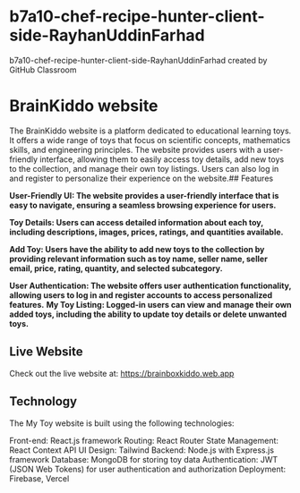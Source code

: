 

# b7a10-chef-recipe-hunter-client-side-RayhanUddinFarhad
b7a10-chef-recipe-hunter-client-side-RayhanUddinFarhad created by GitHub Classroom


# BrainKiddo website

The BrainKiddo website is a platform dedicated to educational learning toys. It offers a wide range of toys that focus on scientific concepts, mathematics skills, and engineering principles. The website provides users with a user-friendly interface, allowing them to easily access toy details, add new toys to the collection, and manage their own toy listings. Users can also log in and register to personalize their experience on the website.## Features

**User-Friendly UI: The website provides a user-friendly interface that is easy to navigate, ensuring a seamless browsing experience for users.**

**Toy Details: Users can access detailed information about each toy, including descriptions, images, prices, ratings, and quantities available.**

**Add Toy: Users have the ability to add new toys to the collection by providing relevant information such as toy name, seller name, seller email, price, rating, quantity, and selected subcategory.**

**User Authentication: The website offers user authentication functionality, allowing users to log in and register accounts to access personalized features.**
**My Toy Listing: Logged-in users can view and manage their own added toys, including the ability to update toy details or delete unwanted toys.**


## Live Website

Check out the live website at: https://brainboxkiddo.web.app

## Technology

The My Toy website is built using the following technologies:

Front-end: React.js framework
Routing: React Router
State Management: React Context API 
UI Design: Tailwind
Backend: Node.js with Express.js framework
Database: MongoDB for storing toy data
Authentication: JWT (JSON Web Tokens) for user authentication and authorization
Deployment: Firebase, Vercel



